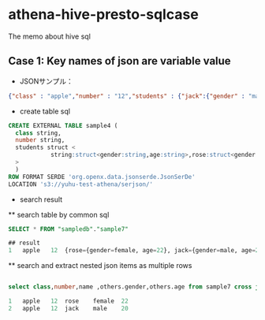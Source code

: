 # athena-hive-presto-sqlcase
The memo about hive sql


## Case 1: Key names of json are variable value

* JSONサンプル：
```JSON
{"class" : "apple","number" : "12","students" : {"jack":{"gender" : "male","age" : "20"},"rose":{"gender" : "female","age" : "22"}}}
```

* create table sql

```sql
CREATE EXTERNAL TABLE sample4 (
  class string,
  number string,
  students struct <
            string:struct<gender:string,age:string>,rose:struct<gender:string,age:string>
  >
  )           
ROW FORMAT SERDE 'org.openx.data.jsonserde.JsonSerDe'
LOCATION 's3://yuhu-test-athena/serjson/'
```

* search result  

** search table by common sql  
```sql
SELECT * FROM "sampledb"."sample7"

## result
1	apple	12	{rose={gender=female, age=22}, jack={gender=male, age=20}}

```
** search and extract nested json items as multiple rows

```sql

select class,number,name ,others.gender,others.age from sample7 cross join unnest (students) as t (name, others);

1	apple	12	rose	female	22
2	apple	12	jack	male	20

```
